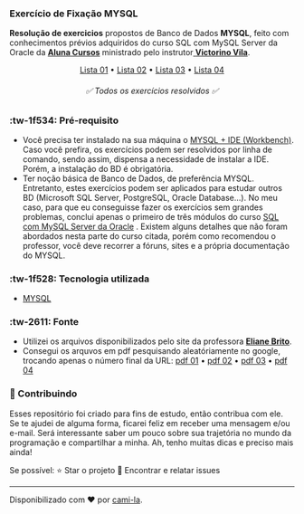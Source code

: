 ### Exercício de Fixação MYSQL

**Resolução de exercicios** propostos de Banco de Dados **MYSQL**, feito com conhecimentos prévios adquiridos do curso SQL com MySQL Server da Oracle da [**Aluna Cursos**](https://cursos.alura.com.br/formacao-oracle-mysql "Aluna Cursos") ministrado pelo instrutor[ **Victorino Vila**](https://www.linkedin.com/in/victorino-vila-1a160/ " Victorino Vila").

<p align="center">
<a href="https://github.com/cami-la/exercicios-de-fixacao-MYSQL/tree/master/List01">Lista 01</a> • <a href="https://github.com/cami-la/exercicios-de-fixacao-MYSQL/tree/master/List01">Lista 02</a> • <a href="https://github.com/cami-la/exercicios-de-fixacao-MYSQL/tree/master/List01">Lista 03</a> • <a href="https://github.com/cami-la/exercicios-de-fixacao-MYSQL/tree/master/List01">Lista 04</a>
<h6 align="center"> ✅ Todos os exercícios resolvidos  ✅ </h6></p>

### :tw-1f534: Pré-requisito

- Você precisa ter instalado na sua máquina o [MYSQL + IDE (Workbench)](https://dev.mysql.com/downloads/mysql/ "MYSQL + IDE (Workbench)").
Caso você prefira, os exercícios podem ser resolvidos por linha de comando, sendo assim, dispensa a necessidade de instalar a IDE. Porém, a instalação do BD é obrigatória.
- Ter noção básica de Banco de Dados, de preferência MYSQL.
Entretanto, estes exercícios podem ser aplicados para estudar outros BD (Microsoft SQL Server, PostgreSQL, Oracle Database...).
No meu caso, para que eu conseguisse fazer os exercícios sem grandes problemas, conclui apenas o primeiro de três módulos do curso  [SQL com MySQL Server da Oracle](https://cursos.alura.com.br/formacao-oracle-mysql "SQL com MySQL Server da Oracle") .
Existem alguns detalhes que não foram abordados nesta parte do curso citada, porém como recomendou o professor, você deve recorrer a fóruns, sites e a própria documentação do MYSQL.

### :tw-1f528: Tecnologia utilizada

- [MYSQL](https://www.mysql.com/ "MYSQL")

### :tw-2611: Fonte

- Utilizei os arquivos disponibilizados pelo site da professora [**Eliane Brito**](http://www.ebrito.com.br "ebrito").
- Consegui os arquvos em pdf pesquisando aleatóriamente no google, trocando apenas o número final da URL: <a href="http://www.ebrito.com.br/profa-elaine/EX1.pdf"> pdf 01</a> • <a href="http://www.ebrito.com.br/profa-elaine/EX2.pdf">pdf 02</a> • <a href="http://www.ebrito.com.br/profa-elaine/EX3.pdf">pdf 03</a> • <a href="http://www.ebrito.com.br/profa-elaine/EX4.pdf">pdf 04</a>

### 🤝 Contribuindo
Esses repositório foi criado para fins de estudo, então contribua com ele.
Se te ajudei de alguma forma, ficarei feliz em receber uma mensagem e/ou e-mail. Será interessante saber um pouco sobre sua trajetória no mundo da programação e compartilhar a minha.
Ah, tenho muitas dicas e preciso mais ainda!

Se possível:
⭐️  Star o projeto
🐛 Encontrar e relatar issues


------------

Disponibilizado com ♥ por [cami-la](https://www.linkedin.com/in/cami-la/ "cami-la").